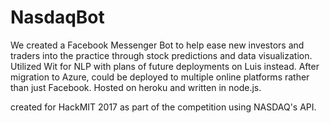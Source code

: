# NasdaqBot


We created a Facebook Messenger Bot to help ease new investors and traders into the practice through stock predictions and data visualization. Utilized Wit for NLP with plans of future deployments on Luis instead. After migration to Azure, could be deployed to multiple online platforms rather than just Facebook. Hosted on heroku and written in node.js.

created for HackMIT 2017 as part of the competition using NASDAQ's API.





